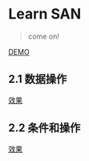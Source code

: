 # Learn SAN

> come on!

[DEMO](https://readying.github.io/sanLearning/index.html)





## 2.1 数据操作

[效果](https://readying.github.io/sanLearning/sanInput/dist/index.html)

## 2.2 条件和操作

[效果](https://readying.github.io/sanLearning/condSan/dist/index.html)